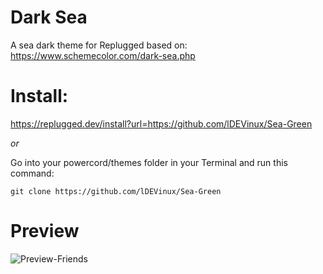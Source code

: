 # Dark Sea
A sea dark theme for Replugged based on: https://www.schemecolor.com/dark-sea.php

# Install:
https://replugged.dev/install?url=https://github.com/lDEVinux/Sea-Green

*or*

Go into your powercord/themes folder in your Terminal and run this command:

```git clone https://github.com/lDEVinux/Sea-Green```

# Preview

![Preview-Friends](https://user-images.githubusercontent.com/111301070/188231546-a5cd2802-b9bb-4ed3-8118-14301aa74d46.png)
